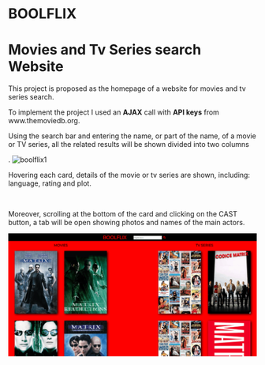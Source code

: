 # BOOLFLIX

<h1>Movies and Tv Series search Website</h1>
<p>This project is proposed as the homepage of a website for movies and tv series search.</br>
<p>
  To implement the project I used an <b>AJAX</b> call with <b>API keys</b> from www.themoviedb.org.</p>

<p>Using the search bar and entering the name, or part of the name, of a movie or TV series,  all the related results will be shown divided into two columns</p>.

  <img src="boolflix-gif.gif" alt="boolflix1">
  
  <p>Hovering each card, details of the movie or tv series are shown, including: language, rating and plot.</p></br>
  <p> Moreover, scrolling at the bottom of the card and clicking on the CAST button, a tab will be open showing photos and names of the main actors.</p>
  
 <img src="boolflix2-gif.gif" alt="boolflix2">

